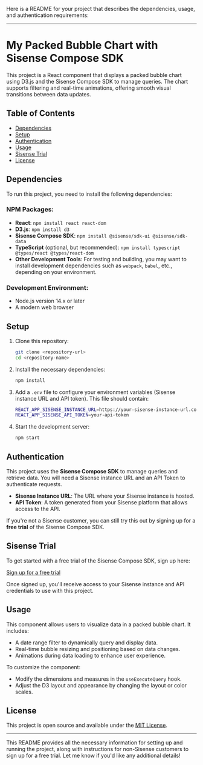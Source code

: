 Here is a README for your project that describes the dependencies, usage, and authentication requirements:

---

# My Packed Bubble Chart with Sisense Compose SDK

This project is a React component that displays a packed bubble chart using D3.js and the Sisense Compose SDK to manage queries. The chart supports filtering and real-time animations, offering smooth visual transitions between data updates.

## Table of Contents

- [Dependencies](#dependencies)
- [Setup](#setup)
- [Authentication](#authentication)
- [Usage](#usage)
- [Sisense Trial](#sisense-trial)
- [License](#license)

## Dependencies

To run this project, you need to install the following dependencies:

### NPM Packages:
- **React**: `npm install react react-dom`
- **D3.js**: `npm install d3`
- **Sisense Compose SDK**: `npm install @sisense/sdk-ui @sisense/sdk-data`
- **TypeScript** (optional, but recommended): `npm install typescript @types/react @types/react-dom`
- **Other Development Tools**: For testing and building, you may want to install development dependencies such as `webpack`, `babel`, etc., depending on your environment.

### Development Environment:
- Node.js version 14.x or later
- A modern web browser

## Setup

1. Clone this repository:
   ```bash
   git clone <repository-url>
   cd <repository-name>
   ```

2. Install the necessary dependencies:
   ```bash
   npm install
   ```

3. Add a `.env` file to configure your environment variables (Sisense instance URL and API token). This file should contain:
   ```bash
   REACT_APP_SISENSE_INSTANCE_URL=https://your-sisense-instance-url.com
   REACT_APP_SISENSE_API_TOKEN=your-api-token
   ```

4. Start the development server:
   ```bash
   npm start
   ```

## Authentication

This project uses the **Sisense Compose SDK** to manage queries and retrieve data. You will need a Sisense instance URL and an API Token to authenticate requests.

- **Sisense Instance URL**: The URL where your Sisense instance is hosted.
- **API Token**: A token generated from your Sisense platform that allows access to the API.

If you're not a Sisense customer, you can still try this out by signing up for a **free trial** of the Sisense Compose SDK.

## Sisense Trial

To get started with a free trial of the Sisense Compose SDK, sign up here:

[Sign up for a free trial](https://www.sisense.com/platform/compose-sdk-free-trial/)

Once signed up, you'll receive access to your Sisense instance and API credentials to use with this project.

## Usage

This component allows users to visualize data in a packed bubble chart. It includes:
- A date range filter to dynamically query and display data.
- Real-time bubble resizing and positioning based on data changes.
- Animations during data loading to enhance user experience.

To customize the component:
- Modify the dimensions and measures in the `useExecuteQuery` hook.
- Adjust the D3 layout and appearance by changing the layout or color scales.

## License

This project is open source and available under the [MIT License](LICENSE).

---

This README provides all the necessary information for setting up and running the project, along with instructions for non-Sisense customers to sign up for a free trial. Let me know if you'd like any additional details!